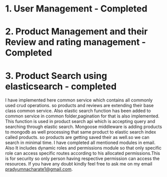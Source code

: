 # 1. User Management - Completed
# 2. Product Management and their Review and rating management - Completed
# 3. Product Search using elasticsearch - completed

I have implemented here common service which contains all commonly used crud operations. so products and reviews are extending their base class common service.
Also elastic search function has been added to common service in common folder,pagination for that is also implemented.
This function is used in product search api which is accepting query and searching through elastic search.
Mongoose middleware is adding products to mongodb as well processing that same product to elastic search index called products.
so products are getting saved their as well.so we can search in minimal time. I have completed all mentioned modules in email.
Also It includes dynamic roles and permissions module so that only specific role can access specific routes according to his allocated permissions.This is for security so only person having respective permission can access the resources.
If you have any doubt kindly feel free to ask me on my email pradyumnacharate1@gmail.com. 
